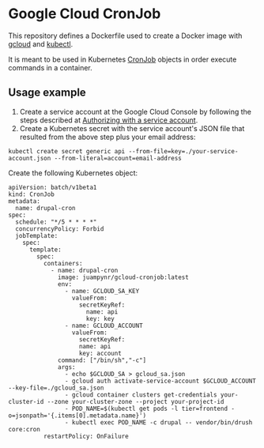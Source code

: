 # Google Cloud CronJob

This repository defines a Dockerfile used to create a Docker image with [gcloud](https://cloud.google.com/sdk/gcloud) and [kubectl](https://kubernetes.io/docs/tasks/tools/install-kubectl/).

It is meant to be used in Kubernetes [CronJob](https://kubernetes.io/docs/concepts/workloads/controllers/cron-jobs/) objects in order execute commands in a container.

## Usage example

1. Create a service account at the Google Cloud Console by following the
steps described at [Authorizing with a service account](https://cloud.google.com/sdk/docs/authorizing#authorizing_with_a_service_account).
2. Create a Kubernetes secret with the service account's JSON file that resulted from the above
step plus your email address:

```
kubectl create secret generic api --from-file=key=./your-service-account.json --from-literal=account=email-address
```

Create the following Kubernetes object:

```
apiVersion: batch/v1beta1
kind: CronJob
metadata:
  name: drupal-cron
spec:
  schedule: "*/5 * * * *"
  concurrencyPolicy: Forbid
  jobTemplate:
    spec:
      template:
        spec:
          containers:
            - name: drupal-cron
              image: juampynr/gcloud-cronjob:latest
              env:
                - name: GCLOUD_SA_KEY
                  valueFrom:
                    secretKeyRef:
                      name: api
                      key: key
                - name: GCLOUD_ACCOUNT
                  valueFrom:
                    secretKeyRef:
                    name: api
                    key: account
              command: ["/bin/sh","-c"]
              args:
                - echo $GCLOUD_SA > gcloud_sa.json
                - gcloud auth activate-service-account $GCLOUD_ACCOUNT --key-file=./gcloud_sa.json
                - gcloud container clusters get-credentials your-cluster-id --zone your-cluster-zone --project your-project-id
                - POD_NAME=$(kubectl get pods -l tier=frontend -o=jsonpath='{.items[0].metadata.name}')
                - kubectl exec POD_NAME -c drupal -- vendor/bin/drush core:cron
          restartPolicy: OnFailure
```
